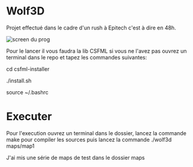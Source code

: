 # Wolf3D
Projet effectué dans le cadre d'un rush à Epitech c'est à dire en 48h.

![screen du prog](https://image.prntscr.com/image/PopWT_3NRkaydTsiSKlKZw.png)

Pour le lancer il vous faudra la lib CSFML si vous ne l'avez pas ouvrez un terminal dans le repo et tapez les commandes suivantes:

cd csfml-installer

./install.sh

source ~/.bashrc

# Executer
Pour l'execution ouvrez un terminal dans le dossier, lancez la commande make pour compiler les sources puis lancez la commande ./wolf3d maps/map1

J'ai mis une série de maps de test dans le dossier maps
